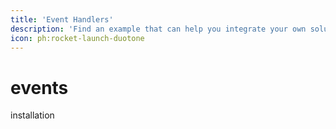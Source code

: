 ```yaml
---
title: 'Event Handlers'
description: 'Find an example that can help you integrate your own solution.'
icon: ph:rocket-launch-duotone
---
```



# events

installation
